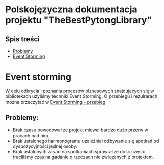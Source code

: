 # Polskojęzyczna dokumentacja projektu "TheBestPytongLibrary"

## Spis treści
 - [Problemy](#problemy)
 - [Event Storming](#event-storming)

# Event storming
W celu odkrycia i poznania procesów biznesowych znajdujących się w bibliotekach użyliśmy techniki Event Storming.
O przebiegu i rezulrarach można przeczytać w [Event Storming - przebieg](EventStorming/README.md)

## Problemy:
 - Brak czasu powodował że projekt miewał bardzo dużo przerw w pracach nad nim.
 - Brak ustalonego harmonogramu uzależniał odbywanie się spotkań od dyspozycyjności jednej osoby.
 - Brak ustalonych zasad na spotkaniach sprawiał że dość często traciliśmy czas na gadanie o rzeczach nie zwięzanych z projektem.
